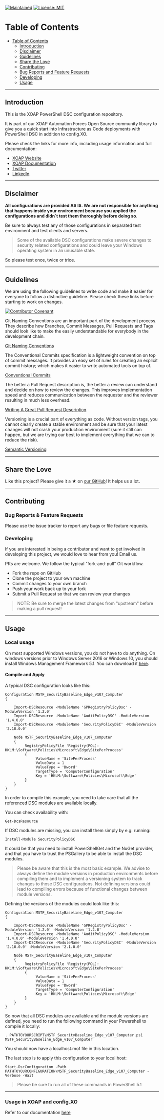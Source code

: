 [![Maintained](https://img.shields.io/badge/Maintained%20by-XOAP-success)](https://xoap.io)
[![License: MIT](https://img.shields.io/badge/License-MIT-yellow.svg)](https://opensource.org/licenses/MIT)

# Table of Contents

- [Table of Contents](#table-of-contents)
  - [Introduction](#introduction)
  - [Disclaimer](#disclaimer)
  - [Guidelines](#guidelines)
  - [Share the Love](#share-the-love)
  - [Contributing](#contributing)
  - [Bug Reports and Feature Requests](#bug-reports--feature-requests)
  - [Developing](#developing)
  - [Usage](#usage)

---

## Introduction

This is the XOAP PowerShell DSC configuration repository.

It is part of our XOAP Automation Forces Open Source community library to give you a quick start into Infrastructure as Code deployments with PowerShell DSC in addition to config.XO.

Please check the links for more info, including usage information and full documentation:

- [XOAP Website](https://xoap.io)
- [XOAP Documentation](https://docs.xoap.io)
- [Twitter](https://twitter.com/xoap_io)
- [LinkedIn](https://www.linkedin.com/company/xoap_io)

---

## Disclaimer

**All configurations are provided AS IS. We are not responsible for anything that happens inside your environment because you applied the configurations and didn´t test them thoroughly before doing so.**

Be sure to always test any of those configurations in separated test environment and test clients and servers.

>Some of the available DSC configurations make severe changes to security related configurations and could leave your Windows operating system in an unusable state.

So please test once, twice or trice.

---

## Guidelines

We are using the following guidelines to write code and make it easier for everyone to follow a distinctive guideline. Please check these links before starting to work on changes.

[![Contributor Covenant](https://img.shields.io/badge/Contributor%20Covenant-2.1-4baaaa.svg)](CODE_OF_CONDUCT.md)

Git Naming Conventions are an important part of the development process. They describe how Branches, Commit Messages, Pull Requests and Tags should look like to make the easily understandable for everybody in the development chain.

[Git Naming Conventions](https://namingconvention.org/git/)

The Conventional Commits specification is a lightweight convention on top of commit messages. It provides an easy set of rules for creating an explicit commit history; which makes it easier to write automated tools on top of.

[Conventional Commits](https://www.conventionalcommits.org/en/v1.0.0/)

The better a Pull Request description is, the better a review can understand and decide on how to review the changes. This improves implementation speed and reduces communication between the requester and the reviewer resulting in much less overhead.

[Writing A Great Pull Request Description](https://www.pullrequest.com/blog/writing-a-great-pull-request-description/)

Versioning is a crucial part of everything as code. Without version tags, you cannot clearly create a stable environment 
and be sure that your latest changes will not crash your production environment (sure it still can happen, but we are trying our best to implement everything that we can to reduce the risk).

[Semantic Versioning](https://semver.org)

---

## Share the Love
Like this project? Please give it a ★ on [our GitHub](https://github.com/xoap-io/xoap-powershell-dsc-configurations)! 
It helps us a lot.

---

## Contributing

### Bug Reports & Feature Requests

Please use the issue tracker to report any bugs or file feature requests.

### Developing

If you are interested in being a contributor and want to get involved in developing this project, we would love to hear from you! Email us.

PRs are welcome. We follow the typical "fork-and-pull" Git workflow.

- Fork the repo on GitHub
- Clone the project to your own machine
- Commit changes to your own branch
- Push your work back up to your fork
- Submit a Pull Request so that we can review your changes

> NOTE: Be sure to merge the latest changes from "upstream" before making a pull request!

---

## Usage

### Local usage

On most supported Windows versions, you do not have to do anything. 
On windows versions prior to Windows Server 2016 or Windows 10, you should install Windows Management Framework 5.1.
You can download it [here](https://www.microsoft.com/en-us/download/details.aspx?id=54616).

#### Compile and Apply 

A typical DSC configuration looks like this:

```
Configuration MSTF_SecurityBaseline_Edge_v107_Computer
{

	Import-DSCResource -ModuleName 'GPRegistryPolicyDsc' -ModuleVersion '1.2.0'
	Import-DSCResource -ModuleName 'AuditPolicyDSC' -ModuleVersion '1.4.0.0'
	Import-DSCResource -ModuleName 'SecurityPolicyDSC' -ModuleVersion '2.10.0.0'

	Node MSTF_SecurityBaseline_Edge_v107_Computer
	{
         RegistryPolicyFile 'Registry(POL): HKLM:\Software\Policies\Microsoft\Edge\SitePerProcess'
         {
              ValueName = 'SitePerProcess'
              ValueData = 1
              ValueType = 'Dword'
              TargetType = 'ComputerConfiguration'
              Key = 'HKLM:\Software\Policies\Microsoft\Edge'
         }
    }
}
```

In order to compile this example, you need to take care that all the referenced DSC modules are available locally.

You can check availability with:

```
Get-DcsResource
```

If DSC modules are missing, you can install them simply by e.g. running:

```
Install-Module SecurityPolicyDSC
```

It could be that you need to install PowerShellGet and the NuGet provider,
and that you have to trust the PSGallery to be able to install the DSC modules.

> Please be aware that this is the most basic example. We advise to always define the module versions in production environments before compiling them and to implement a versioning system to track changes to those DSC configurations. 
> Not defining versions could lead to compiling errors because of functional changes between module versions.

Defining the versions of the modules could look like this:

```
Configuration MSTF_SecurityBaseline_Edge_v107_Computer
{

	Import-DSCResource -ModuleName 'GPRegistryPolicyDsc' -ModuleVersion '1.2.0' -ModuleVersion '1.2.0'
	Import-DSCResource -ModuleName 'AuditPolicyDSC' -ModuleVersion '1.4.0.0' -ModuleVersion '1.4.0.0'
	Import-DSCResource -ModuleName 'SecurityPolicyDSC' -ModuleVersion '2.10.0.0' -ModuleVersion '2.1.0.0'

	Node MSTF_SecurityBaseline_Edge_v107_Computer
	{
         RegistryPolicyFile 'Registry(POL): HKLM:\Software\Policies\Microsoft\Edge\SitePerProcess'
         {
              ValueName = 'SitePerProcess'
              ValueData = 1
              ValueType = 'Dword'
              TargetType = 'ComputerConfiguration'
              Key = 'HKLM:\Software\Policies\Microsoft\Edge'
         }
    }
}
```

So now that all DSC modules are available and the module versions are defined,
you need to run the following command in your Powershell to compile it locally:

```
. PATHTOYOURSCRIPT\MSTF_SecurityBaseline_Edge_v107_Computer.ps1
MSTF_SecurityBaseline_Edge_v107_Computer
```

You should now have a localhost.mof file in this location.

The last step is to apply this configuration to your local host:

```
Start-DscConfiguration -Path PATHTOYOURCONFIGURATION\MSTF_SecurityBaseline_Edge_v107_Computer -Verbose -Wait
```

> Please be sure to run all of these commands in PowerShell 5.1

---

### Usage in XOAP and config.XO

Refer to our documentation [here](https://docs.xoap.io/configuration-management/quickstarts/add-configurations/)
